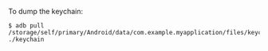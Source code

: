 
To dump the keychain:

```
$ adb pull /storage/self/primary/Android/data/com.example.myapplication/files/keychain.der ./keychain
```
